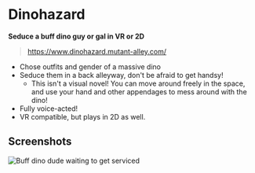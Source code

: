 # Dinohazard
**Seduce a buff dino guy or gal in VR or 2D**

> https://www.dinohazard.mutant-alley.com/

  - Chose outfits and gender of a massive dino
  - Seduce them in a back alleyway, don't be afraid to get handsy!
    - This isn't a visual novel! You can move around freely in the space, and use your hand and other appendages to mess around with the dino!
  - Fully voice-acted!
  - VR compatible, but plays in 2D as well.

## Screenshots

![Buff dino dude waiting to get serviced](img/dino.png)
